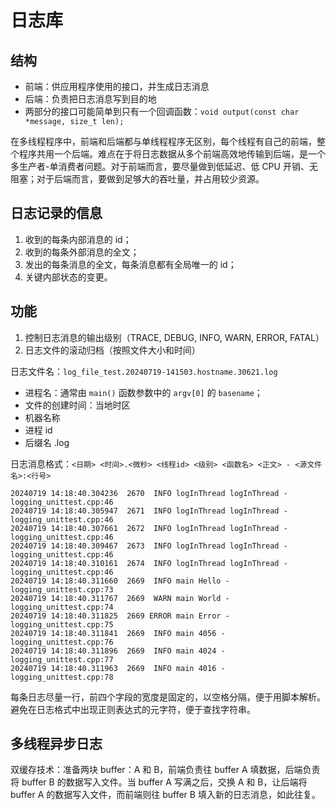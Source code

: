 # 日志库

## 结构

- 前端：供应用程序使用的接口，并生成日志消息
- 后端：负责把日志消息写到目的地
- 两部分的接口可能简单到只有一个回调函数：`void output(const char *message, size_t len);`

在多线程程序中，前端和后端都与单线程程序无区别，每个线程有自己的前端，整个程序共用一个后端。难点在于将日志数据从多个前端高效地传输到后端，是一个多生产者-单消费者问题。对于前端而言，要尽量做到低延迟、低 CPU 开销、无阻塞；对于后端而言，要做到足够大的吞吐量，并占用较少资源。

## 日志记录的信息

1. 收到的每条内部消息的 id；
2. 收到的每条外部消息的全文；
3. 发出的每条消息的全文，每条消息都有全局唯一的 id；
4. 关键内部状态的变更。

## 功能

1. 控制日志消息的输出级别（TRACE, DEBUG, INFO, WARN, ERROR, FATAL）
2. 日志文件的滚动归档（按照文件大小和时间）

日志文件名：`log_file_test.20240719-141503.hostname.30621.log`

- 进程名：通常由 `main()` 函数参数中的 `argv[0]` 的 `basename`；
- 文件的创建时间：当地时区
- 机器名称
- 进程 id
- 后缀名 .log

日志消息格式：`<日期> <时间>.<微秒> <线程id> <级别> <函数名> <正文> - <源文件名>:<行号>`

```log
20240719 14:18:40.304236  2670  INFO logInThread logInThread - logging_unittest.cpp:46
20240719 14:18:40.305947  2671  INFO logInThread logInThread - logging_unittest.cpp:46
20240719 14:18:40.307661  2672  INFO logInThread logInThread - logging_unittest.cpp:46
20240719 14:18:40.309467  2673  INFO logInThread logInThread - logging_unittest.cpp:46
20240719 14:18:40.310161  2674  INFO logInThread logInThread - logging_unittest.cpp:46
20240719 14:18:40.311660  2669  INFO main Hello - logging_unittest.cpp:73
20240719 14:18:40.311767  2669  WARN main World - logging_unittest.cpp:74
20240719 14:18:40.311825  2669 ERROR main Error - logging_unittest.cpp:75
20240719 14:18:40.311841  2669  INFO main 4056 - logging_unittest.cpp:76
20240719 14:18:40.311896  2669  INFO main 4024 - logging_unittest.cpp:77
20240719 14:18:40.311963  2669  INFO main 4016 - logging_unittest.cpp:78
```

每条日志尽量一行，前四个字段的宽度是固定的，以空格分隔，便于用脚本解析。避免在日志格式中出现正则表达式的元字符，便于查找字符串。

## 多线程异步日志

双缓存技术：准备两块 buffer：A 和 B，前端负责往 buffer A 填数据，后端负责将 buffer B 的数据写入文件。当 buffer A 写满之后，交换 A 和 B，让后端将 buffer A 的数据写入文件，而前端则往 buffer B 填入新的日志消息，如此往复。
